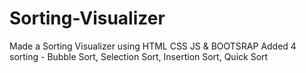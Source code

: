 # Sorting-Visualizer
Made a Sorting Visualizer using HTML CSS JS & BOOTSRAP 
Added 4 sorting -
Bubble Sort, Selection Sort, Insertion Sort, Quick Sort
